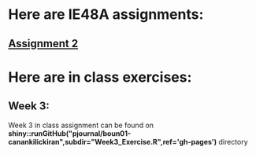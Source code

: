# Here are IE48A assignments:

## [Assignment 2](https://github.com/pjournal/boun01-canankilickiran/blob/gh-pages/HW2.html)

# Here are in class exercises:

## Week 3:
   Week 3 in class assignment can be found on **shiny::runGitHub("pjournal/boun01-canankilickiran",subdir="Week3_Exercise.R",ref='gh-pages')** directory

